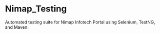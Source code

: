 # Nimap_Testing
Automated testing suite for Nimap Infotech Portal using Selenium, TestNG, and Maven.
